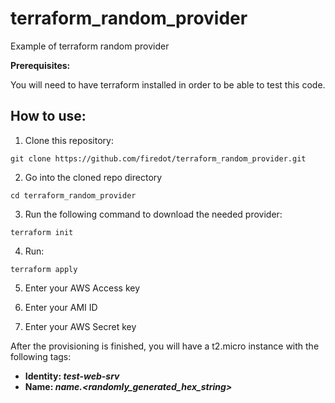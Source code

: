 # terraform_random_provider
Example of terraform random provider

**Prerequisites:**

You will need to have terraform installed in order to be able to test this code. 


## How to use: 

1. Clone this repository: 

```
git clone https://github.com/firedot/terraform_random_provider.git
```

2. Go into the cloned repo directory 

```
cd terraform_random_provider
```

3. Run the following command to download the needed provider: 

```
terraform init
```

4. Run: 

```
terraform apply
```

5. Enter your AWS Access key 

6. Enter your AMI ID

7. Enter your AWS Secret key

After the provisioning is finished, you will have a t2.micro instance with the following tags: 

 * **Identity: *test-web-srv***
 * **Name: *name.<randomly_generated_hex_string>***

